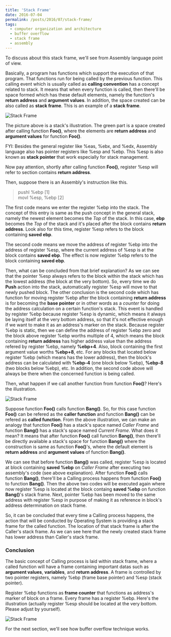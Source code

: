 ```yaml
---
title: 'Stack Frame'
date: 2016-07-04
permalink: /posts/2016/07/stack-frame/
tags:
  - computer organization and architecture
  - buffer overflow
  - stack frame
  - assembly
---
```


To discuss about this stack frame, we'll see from Assembly language point of view.

Basically, a program has functions which support the execution of that program. That functions run for being called by the previous function. This calling event which is usually called as **calling convention** has a concept related to stack. It means that when every function is called, then there'll be space formed which has these default elements, namely the function's **return address** and **argument values**. In addition, the space created can be also called as **stack frame**. This is an example of a **stack frame**.

<img src="https://github.com/albertusk95/albertusk95.github.io/blob/master/images/posts/computerorg/stackframe00.png?raw=true" alt="Stack Frame" />

The picture above is a stack's illustration. The green part is a space created after calling function **Foo()**, where the elements are **return address** and **argument values** for function **Foo()**. 

FYI: Besides the general register like %eas, %ebx, and %edx, Assembly language also has pointer registers like %esp and %ebp. This %esp is also known as **stack pointer** that work especially for stack management.

Now pay attention, shortly after calling function **Foo()**, register %esp will refer to section contains **return address**.

Then, suppose there is an Assembly's instruction like this.

> pushl %ebp [1]<br />
> movl %esp, %ebp [2]

The first code means we enter the register %ebp into the stack. The concept of this entry is same as the push concept in the general stack, namely the newest element becomes the _Top_ of the stack. In this case, **ebp** becomes the _Top_ of the stack and it's placed after the block contains **return address**. Look also for this time, register %esp refers to the block containing **saved ebp**.

The second code means we move the address of register %ebp into the address of register %esp, where the current address of %esp is at the block contains **saved ebp**. The effect is now register %ebp refers to the block containing **saved ebp**.
 
Then, what can be concluded from that brief explanation? As we can see that the pointer %esp always refers to the block within the stack which has the lowest address (the block at the very bottom). So, every time we do **Push** action into the stack, automatically register %esp will move to that newly pushed block. The other conclusion is the second code which has function for moving register %ebp after the block containing **return address** is for becoming the **base pointer** or in other words as a _counter_ for doing the address calculation on a certain function's stack. This event is handled by register %ebp because register %esp is dynamic, which means it always be laying itself at the very bottom address, so that it's not effective enough if we want to make it as an address's marker on the stack. Because register %ebp is static, then we can define the address of register %ebp zero and the block above register %ebp worths multiple of 4, which means the block containing **return address** has higher address value than the address refered by register %ebp, namely **%ebp+4**. Also, block containing the first argument value worths **%ebp+8**, etc. For any blocks that located below register %ebp (which means has the lower address), then the block's address can be calculated with **%ebp-4** (one block below %ebp), **%ebp-8** (two blocks below %ebp), etc. In addition, the second code above will always be there when the concerned function is being called.

Then, what happen if we call another function from function **Foo()**? Here's the illustration.

<img src="https://github.com/albertusk95/albertusk95.github.io/blob/master/images/posts/computerorg/stackframe01.jpg?raw=true" alt="Stack Frame" />

Suppose function **Foo()** calls function **Bang()**. So, for this case function **Foo()** can be refered as the **caller function** and function **Bang()** can be refered as **called function**. From the above illustration, we can make an analogy that function **Foo()** has a stack's space named _Caller Frame_ and function **Bang()** has a stack's space named _Current Frame_. What does it mean? It means that after function **Foo()** call function **Bang()**, then there'll be directly available a stack's space for function **Bang()** where the construction is same as function **Foo()**'s, where the default element is **return address** and **argument values** of function **Bang()**.

We can see that before function **Bang()** was called, register %esp is located at block containing **saved %ebp** on _Caller Frame_ after executing two assembly's code (see above explanation). After function **Foo()** calls function **Bang()**, there'll be a Calling process happens from function **Foo()** to function **Bang()**. Then the above two codes will be executed again where now register %esp is located at the block containg **saved %ebp** on function **Bang()**'s stack frame. Next, pointer %ebp has been moved to the same address with register %esp in purpose of making it as reference in block's address determination on stack frame.
 
So, it can be concluded that every time a Calling process happens, the action that will be conducted by Operating System is providing a stack frame for the called function. The location of that stack frame is after the Caller's stack frame. As we can see here that the newly created stack frame has lower address than Caller's stack frame.  


### Conclusion

The basic concept of Calling process is laid within stack frame, where a called function will have a frame containing important datas such as **argument values**, **variables**, and **return address**. A frame is controlled by two pointer registers, namely %ebp (frame base pointer) and %esp (stack pointer).

Register %ebp functions as **frame counter** that functions as address's marker of block on a frame. Every frame has a register %ebp. Here's the illustration (actually register %esp should be located at the very bottom. Please adjust by yourself).

<img src="https://github.com/albertusk95/albertusk95.github.io/blob/master/images/posts/computerorg/stackframe02.png?raw=true" alt="Stack Frame" />

For the next section, we'll see how buffer overflow technique works.
